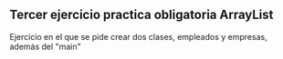 ## Tercer ejercicio practica obligatoria ArrayList

Ejercicio en el que se pide crear dos clases, empleados y empresas, además del "main"

